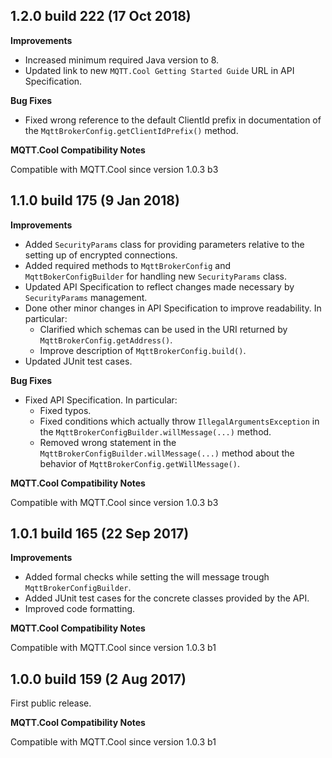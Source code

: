 1.2.0 build 222 (17 Oct 2018)
-----------------------------

**Improvements**

- Increased minimum required Java version to 8.
- Updated link to new `MQTT.Cool Getting Started Guide` URL in API Specification.

**Bug Fixes**

- Fixed wrong reference to the default ClientId prefix in documentation of the
`MqttBrokerConfig.getClientIdPrefix()` method.

**MQTT.Cool Compatibility Notes**

Compatible with MQTT.Cool since version 1.0.3 b3



1.1.0 build 175 (9 Jan 2018)
----------------------------

**Improvements**

- Added `SecurityParams` class for providing parameters relative to the setting
up of encrypted connections.
- Added required methods to `MqttBrokerConfig` and `MqttBokerConfigBuilder`
for handling new `SecurityParams` class.
- Updated API Specification to reflect changes made necessary by
`SecurityParams` management.
- Done other minor changes in API Specification to improve readability.
  In particular:
  - Clarified which schemas can be used in the URI returned by
`MqttBrokerConfig.getAddress()`.
  - Improve description of `MqttBrokerConfig.build()`.
- Updated JUnit test cases.

**Bug Fixes**

- Fixed API Specification. In particular:
  - Fixed typos.
  - Fixed conditions which actually throw `IllegalArgumentsException` in
the `MqttBrokerConfigBuilder.willMessage(...)` method.
  - Removed wrong statement in the
`MqttBrokerConfigBuilder.willMessage(...)` method about the behavior of
`MqttBrokerConfig.getWillMessage()`.

**MQTT.Cool Compatibility Notes**

Compatible with MQTT.Cool since version 1.0.3 b3



1.0.1 build 165 (22 Sep 2017)
-----------------------------

**Improvements**

- Added formal checks while setting the will message trough
`MqttBrokerConfigBuilder`.
- Added JUnit test cases for the concrete classes provided by the API.
- Improved code formatting.

**MQTT.Cool Compatibility Notes**

Compatible with MQTT.Cool since version 1.0.3 b1



1.0.0 build 159 (2 Aug 2017)
----------------------------

First public release.

**MQTT.Cool Compatibility Notes**

Compatible with MQTT.Cool since version 1.0.3 b1